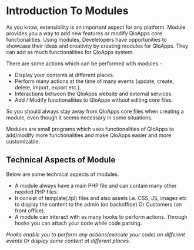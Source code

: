 # Introduction To Modules
As you know, extensibility is an important aspect for any platform. Module provides you a way to add new features or modify QloApps core functionalities.
Using modules, Develelopers have opportunities to showcase their ideas and creativity by creating modules for QloApps. They can add as much functionalities for QloApps system.

There are some actions which can be performed with modules -
- Display your contents at different places.
- Perform many actions at the time of many events (update, create, delete, import, export etc.).
- Interactions between the QloApps website and external services.
- Add / Modify functionalities to QloApps without editing core files.

So you should always stay away from QloApps core files when creating a module, even though it seems necessary in some situations.

Modules are small programs which uses functionalities of QloApps to add/modify more functionalities and make QloApps easier and more customizable.

## Technical Aspects of Module
Below are some technical aspects of modules.

- A module always have a main PHP file and can contain many other needed PHP files.
- It consist of template(.tpl) files and also assets i.e. CSS, JS, images etc to display the content to the admin (on backoffice) Or Customers (on front office).
- A module can interact with as many hooks to perform actions. Through hooks you can attach your code while code parsing.

*Hooks enable you to perform any actions(execute your code) on different events Or display some content at different places.*
